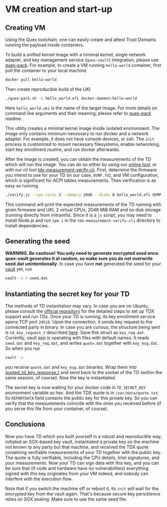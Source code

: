 # VM creation and start-up

## Creating VM

Using the Quex toolchain, one can easily create and attest Trust Domains running the payload inside containers.

To build a unified kernel image with a minimal kernel, single network adapter, and key management service (`quex-vault`)
integration, please use [quex-pack](https://github.com/quex-tech/quex-pack). For example, to create a VM running
`hello-world` container, first pull the container to your local machine
```sh
docker pull hello-world
```
Then create reproducible build of the UKI
```sh
./quex-pack.sh -o hello_world.efi docker-daemon:hello-world
```
Here `hello_world.uki` is the name of the target image. For more details on command line arguments and their meaning,
please refer to [quex-pack](https://github.com/quex-tech/quex-pack) readme.

This utility creates a minimal kernel image inside isolated environment. The image only contains minimum necessary to
run docker and a network adapter. For example, it does not have console devices, or ssh. The `init` process is
customized to mount necessary filesystems, enable networking, start key enrollment routine, and run docker afterwards.

After the image is created, you can obtain the measurements of the TD which will run this image. You can do so either by
using our [online tool](https://verify.quex.tech), or with our cli tool
[tdx-measurement-verify-cli](https://github.com/quex-tech/tdx-measurement-verify-cli). First, determine the firmware you
intend to use for your TD (in our case, `OVMF.fd`), and VM configuration, which is significant for ACPI tables
measurements. Then verification is as easy as running
```sh
./verify.js --cpu-cores 2 --memory 2048 --disks 0 hello_world.efi OVMF.fd
```
This command will print the expected measurements of the TD running with given firmware and UKI, 2 virtual CPUs, 2048
MiB RAM and no disk storage (running directly from initramfs).
Since it is a `js` script, you may need to install Node.js and run `npm i` in the `tdx-measurement-verify-cli`
directory to install dependencies.

## Generating the seed

**WARNING. Be cautious! You only need to generate encrypted seed once. quex-vault generates it at random, so make sure
you do not overwrite seed.dat unintentionally**.
In case you have **not** generated the seed for your [vault](https://github.com/quex-tech/quex-v1-vault) yet, run
```sh
vault -s > seed.dat
```

## Instantiating the secret key for your TD

The methods of TD instantiation may vary. In case you are on Ubuntu, please consult the [official
repository](https://github.com/canonical/tdx) for the detailed steps to set up TDX support and run TDs. Once your TD is
running, its key enrollment service opens TCP port `24516`. Upon the connection, it sends key request to the connected
party in binary. In case you are curious, the structure being sent is `td_key_request_t` described
[here](https://github.com/quex-tech/quex-v1-vault/blob/master/include/common.h). Save this struct as `key_req.dat`.
Currently, vault app is operating with files with default names. It reads `seed.dat` and `key_req.dat`, and writes
`quote.dat` together with `key_msg.dat`. So when you run
```sh
vault -s
```
you receive `quote.dat` and `key_msg.dat` binaries. Wrap them into
[quoted_td_key_response_t](https://github.com/quex-tech/quex-pack/blob/main/src/init/types.h) and send back to the
socket of the TD (within the same session, of course). Now the key is instantiated.

The secret key is now waiting for your docker code in `TD_SECRET_KEY` environment variable as hex. And the TDX quote is
in `/var/data/quote.txt`. Its `REPORTDATA` field contains the public key for this private key. So you can verify that the
measurements coincide with the ones you received before (if you serve this file from your container, of course).

## Conclusions

Now you have TD which you built yourself in a robust and reproducible way, initiated an SGX-based key vault,
instantiated a private key on the machine not known to any party but that machine, and received the TDX quote
conatining verifiable measurements of your TD together with the public key. The quote is fully verifiable, including the
CPU details, Intel signatures, and your measurements. Now your TD can sign data with this key, and you can be sure that
(if code and hardware have no vulnerabilities) everything signed with this key originates from your VM indeed, and
nobody can interfere with the execution flow. 

Note that if you switch the machine off or reboot it, its `init` will wait
for the encrypted key from the vault again. That's because secure key persistence relies on SGX sealing. Make sure to use the same seed file.
